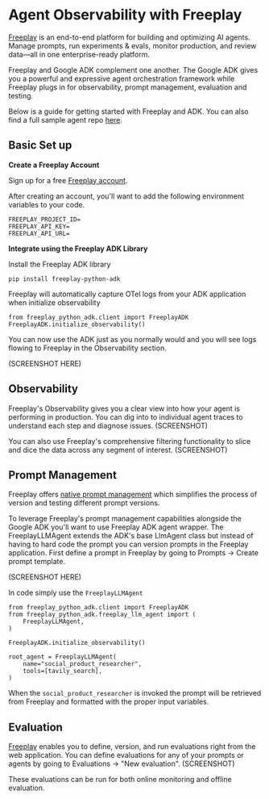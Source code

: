 # Agent Observability with Freeplay

[Freeplay](https://freeplay.ai/) is an end-to-end platform for building and optimizing AI agents. Manage prompts, run experiments & evals, monitor production, and review data—all in one enterprise-ready platform.

Freeplay and Google ADK complement one another. The Google ADK gives you a powerful and expressive agent orchestration framework while Freeplay plugs in for observability, prompt management, evaluation and testing. 

Below is a guide for getting started with Freeplay and ADK. You can also find a full sample agent repo [here](https://github.com/228Labs/freeplay-google-demo).

## Basic Set up
**Create a Freeplay Account**

Sign up for a free [Freeplay account](https://freeplay.ai/signup).

After creating an account, you'll want to add the following environment variables to your code. 
```
FREEPLAY_PROJECT_ID=
FREEPLAY_API_KEY=
FREEPLAY_API_URL=

```

**Integrate using the Freeplay ADK Library**

Install the Freeplay ADK library

```pip install freeplay-python-adk```

Freeplay will automatically capture OTel logs from your ADK application when initialize observability 

```
from freeplay_python_adk.client import FreeplayADK
FreeplayADK.initialize_observability()
```

You can now use the ADK just as you normally would and you will see logs flowing to Freeplay in the Observability section.

(SCREENSHOT HERE)

## Observability
Freeplay's Observability gives you a clear view into how your agent is performing in production.
You can dig into to individual agent traces to understand each step and diagnose issues. 
(SCREENSHOT)

You can also use Freeplay's comprehensive filtering functionality to slice and dice the data across any segment of interest. 
(SCREENSHOT)

## Prompt Management
Freeplay offers [native prompt management](https://docs.freeplay.ai/docs/managing-prompts) which simplifies the process of version and testing different prompt versions.

To leverage Freeplay's prompt management capabilities alongside the Google ADK you'll want to use Freeplay ADK agent wrapper.
The FreeplayLLMAgent extends the ADK's base LlmAgent class but instead of having to hard code the prompt you can version prompts in the Freeplay application. 
First define a prompt in Freeplay by going to Prompts -> Create prompt template. 

(SCREENSHOT HERE)

In code simply use the ```FreeplayLLMAgent```

```
from freeplay_python_adk.client import FreeplayADK
from freeplay_python_adk.freeplay_llm_agent import (
    FreeplayLLMAgent,
)

FreeplayADK.initialize_observability()

root_agent = FreeplayLLMAgent(
    name="social_product_researcher",
    tools=[tavily_search],
)
```

When the ```social_product_researcher``` is invoked the prompt will be retrieved from Freeplay and formatted with the proper input variables. 

## Evaluation
[Freeplay](https://docs.freeplay.ai/docs/evaluations) enables you to define, version, and run evaluations right from the web application.
You can define evaluations for any of your prompts or agents by going to Evaluations -> "New evaluation". 
(SCREENSHOT)

These evaluations can be run for both online monitoring and offline evaluation. 
